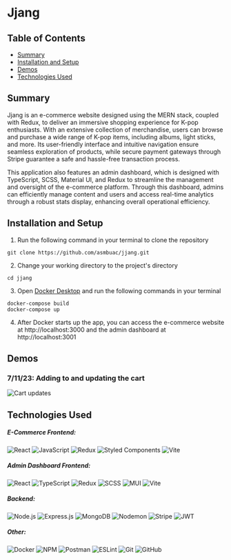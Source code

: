 # Jjang

## Table of Contents

- [Summary](#summary)
- [Installation and Setup](#installation-and-setup)
- [Demos](#demos)
- [Technologies Used](#technologies-used)

## Summary

Jjang is an e-commerce website designed using the MERN stack, coupled with Redux, to deliver an immersive shopping experience for K-pop enthusiasts. With an extensive collection of merchandise, users can browse and purchase a wide range of K-pop items, including albums, light sticks, and more. Its user-friendly interface and intuitive navigation ensure seamless exploration of products, while secure payment gateways through Stripe guarantee a safe and hassle-free transaction process.

This application also features an admin dashboard, which is designed with TypeScript, SCSS, Material UI, and Redux to streamline the management and oversight of the e-commerce platform. Through this dashboard, admins can efficiently manage content and users and access real-time analytics through a robust stats display, enhancing overall operational efficiency.

## Installation and Setup

1. Run the following command in your terminal to clone the repository
```
git clone https://github.com/asmbuac/jjang.git
```
2. Change your working directory to the project's directory
```
cd jjang
```
3. Open [Docker Desktop](https://docs.docker.com/get-docker/) and run the following commands in your terminal
```
docker-compose build
docker-compose up
```
4. After Docker starts up the app, you can access the e-commerce website at http://localhost:3000 and the admin dashboard at http://localhost:3001

## Demos

### 7/11/23: Adding to and updating the cart

![Cart updates](demo/7-11-update.gif)

## Technologies Used

##### E-Commerce Frontend:
![React](https://img.shields.io/badge/react-%2320232a.svg?style=for-the-badge&logo=react&logoColor=%2361DAFB)
![JavaScript](https://img.shields.io/badge/javascript-%23323330.svg?style=for-the-badge&logo=javascript&logoColor=%23F7DF1E)
![Redux](https://img.shields.io/badge/redux-%23593d88.svg?style=for-the-badge&logo=redux&logoColor=white)
![Styled Components](https://img.shields.io/badge/styled--components-DB7093?style=for-the-badge&logo=styled-components&logoColor=white)
![Vite](https://img.shields.io/badge/vite-%23646CFF.svg?style=for-the-badge&logo=vite&logoColor=white)

##### Admin Dashboard Frontend:
![React](https://img.shields.io/badge/react-%2320232a.svg?style=for-the-badge&logo=react&logoColor=%2361DAFB)
![TypeScript](https://img.shields.io/badge/typescript-%23007ACC.svg?style=for-the-badge&logo=typescript&logoColor=white)
![Redux](https://img.shields.io/badge/redux-%23593d88.svg?style=for-the-badge&logo=redux&logoColor=white)
![SCSS](https://img.shields.io/badge/_-SCSS-C6538C.svg?style=for-the-badge)
![MUI](https://img.shields.io/badge/MUI-%230081CB.svg?style=for-the-badge&logo=mui&logoColor=white)
![Vite](https://img.shields.io/badge/vite-%23646CFF.svg?style=for-the-badge&logo=vite&logoColor=white)

##### Backend:
![Node.js](https://img.shields.io/badge/Node.js-43853D?style=for-the-badge&logo=node.js&logoColor=white)
![Express.js](https://img.shields.io/badge/express.js-%23404d59.svg?style=for-the-badge&logo=express&logoColor=%2361DAFB)
![MongoDB](https://img.shields.io/badge/MongoDB-%234ea94b.svg?style=for-the-badge&logo=mongodb&logoColor=white)
![Nodemon](https://img.shields.io/badge/NODEMON-%23323330.svg?style=for-the-badge&logo=nodemon&logoColor=%BBDEAD)
![Stripe](https://img.shields.io/badge/Stripe-626CD9?style=for-the-badge&logo=Stripe&logoColor=white)
![JWT](https://img.shields.io/badge/JWT-black?style=for-the-badge&logo=JSON%20web%20tokens)

##### Other:
![Docker](https://img.shields.io/badge/docker-%230db7ed.svg?style=for-the-badge&logo=docker&logoColor=white)
![NPM](https://img.shields.io/badge/NPM-%23CB3837.svg?style=for-the-badge&logo=npm&logoColor=white)
![Postman](https://img.shields.io/badge/Postman-FF6C37?style=for-the-badge&logo=postman&logoColor=white)
![ESLint](https://img.shields.io/badge/ESLint-4B3263?style=for-the-badge&logo=eslint&logoColor=white)
![Git](https://img.shields.io/badge/git-%23F05033.svg?style=for-the-badge&logo=git&logoColor=white)
![GitHub](https://img.shields.io/badge/github-%23121011.svg?style=for-the-badge&logo=github&logoColor=white)

